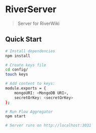 # RiverServer

> Server for RiverWiki

## Quick Start

```bash
# Install dependencies
npm install

# Create keys file
cd config/
touch keys

# Add content to keys:
module.exports = {
    mongoURI: <MongoDB URI>,
    secretOrKey: <secretOrKey>
};

# Run Flow Aggregator
npm start

# Server runs on http://localhost:3031
```
